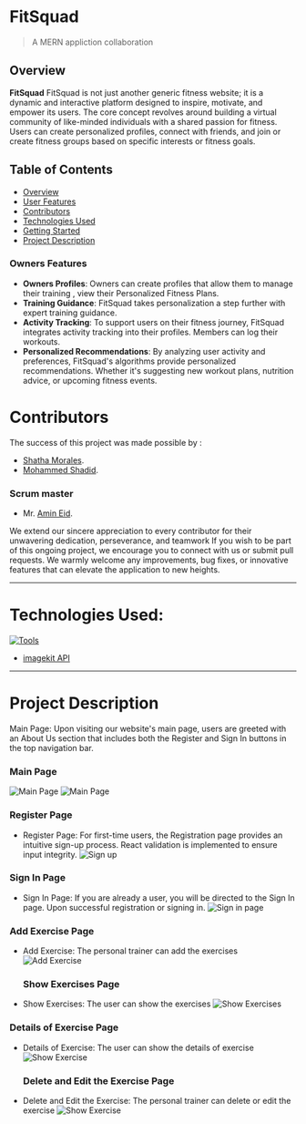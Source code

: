 # FitSquad

> A MERN appliction collaboration

## Overview 
**FitSquad**  FitSquad is not just another generic fitness website; it is a dynamic and interactive platform designed to inspire, motivate, and empower its users. The core concept revolves around building a virtual community of like-minded individuals with a shared passion for fitness. Users can create personalized profiles, connect with friends, and join or create fitness groups based on specific interests or fitness goals.

## Table of Contents
- [Overview](#overview)
- [User Features](#Owners-features)
- [Contributors](#contributors)
- [Technologies Used](#technologies-used)
- [Getting Started](#getting-started)
- [Project Description](#project-description)


### Owners Features
- **Owners Profiles**: Owners can create  profiles that allow them to manage their training , view their Personalized Fitness Plans.
- **Training Guidance**: FitSquad takes personalization a step further with expert training guidance.
- **Activity Tracking**: To support users on their fitness journey, FitSquad integrates activity tracking into their profiles. Members can log their workouts.
- **Personalized Recommendations**: By analyzing user activity and preferences, FitSquad's algorithms provide personalized recommendations. Whether it's suggesting new workout plans, nutrition advice, or upcoming fitness events.


# Contributors
The success of this project was made possible by :
- [Shatha Morales](https://github.com/ShathaMorales).
-  [Mohammed Shadid](https://github.com/mohadshadid).


 ### Scrum master 
  - Mr. [Amin Eid](https://github.com/amin-eid).

We extend our sincere appreciation to every contributor for their unwavering dedication, perseverance, and teamwork
If you wish to be part of this ongoing project, we encourage you to connect with us or submit pull requests. We warmly welcome any      improvements, bug fixes, or innovative features that can elevate the application to new heights.



 <hr>
 
# Technologies Used:

  [![Tools](https://skillicons.dev/icons?i=react,materialui,js,css,bootstrap,mongodb,postman&perline=7)](https://skillicons.dev)

  - [imagekit API](https://imagekit.io/)

 <hr>

# Project Description

 Main Page: Upon visiting our website's main page, users are greeted with an About Us section that includes both the Register and Sign In buttons in the top navigation bar.
 
  ### Main Page
 ![Main Page ](https://ik.imagekit.io/shadid/one.png?updatedAt=1690900218871)
  ![Main Page ](https://ik.imagekit.io/shadid/one-1.png?updatedAt=1690900214058)

### Register Page
- Register Page:  For first-time users, the Registration page provides an intuitive sign-up process. React validation is implemented to ensure input integrity.
   ![Sign up](https://ik.imagekit.io/shadid/tow.png?updatedAt=1690900215542)
  
### Sign In Page
  - Sign In Page: If you are already a user, you will be directed to the Sign In page. Upon successful registration or signing in.
![Sign in page](https://ik.imagekit.io/shadid/tow-1.png?updatedAt=1690900213426)

### Add Exercise Page
- Add Exercise: The personal trainer can add the exercises
   ![Add Exercise](https://ik.imagekit.io/shadid/three.png?updatedAt=1690900210019)

  ### Show Exercises Page
- Show Exercises: The user can show the exercises
   ![Show Exercises](https://ik.imagekit.io/shadid/five.png?updatedAt=1690900209120)

### Details of Exercise Page
- Details of Exercise: The user can show the details of exercise
   ![Show Exercise](https://ik.imagekit.io/shadid/four.png?updatedAt=1690900205250)

  ### Delete and Edit the Exercise Page
- Delete and Edit the Exercise: The personal trainer can delete or edit the exercise
   ![Show Exercise](https://ik.imagekit.io/shadid/six.png?updatedAt=1690900209536)


  


